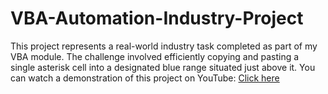 # VBA-Automation-Industry-Project

This project represents a real-world industry task completed as part of my VBA module. The challenge involved efficiently copying and pasting a single asterisk cell into a designated blue range situated just above it.
You can watch a demonstration of this project on YouTube: [Click here](https://www.youtube.com/watch?v=LORn-SDDDoY)
